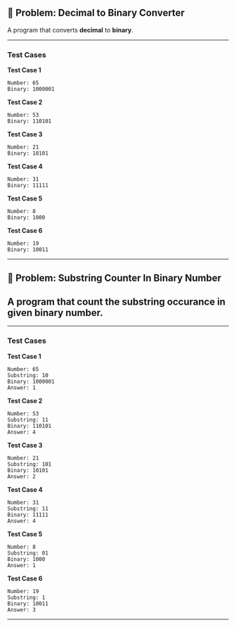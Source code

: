 ## 🧩 Problem: Decimal to Binary Converter

A program that converts **decimal** to **binary**.

---

### Test Cases

**Test Case 1**

```
Number: 65
Binary: 1000001
```

**Test Case 2**

```
Number: 53
Binary: 110101
```

**Test Case 3**

```
Number: 21
Binary: 10101
```

**Test Case 4**

```
Number: 31
Binary: 11111
```

**Test Case 5**

```
Number: 8
Binary: 1000
```

**Test Case 6**

```
Number: 19
Binary: 10011
```

---

## 🧩 Problem: Substring Counter In Binary Number

A program that count the substring occurance in given binary number.
---
---

### Test Cases

**Test Case 1**

```
Number: 65
Substring: 10
Binary: 1000001
Answer: 1
```

**Test Case 2**

```
Number: 53
Substring: 11
Binary: 110101
Answer: 4
```

**Test Case 3**

```
Number: 21
Substring: 101
Binary: 10101
Answer: 2
```

**Test Case 4**

```
Number: 31
Substring: 11
Binary: 11111
Answer: 4
```

**Test Case 5**

```
Number: 8
Substring: 01
Binary: 1000
Answer: 1
```

**Test Case 6**

```
Number: 19
Substring: 1
Binary: 10011
Answer: 3
```

---
